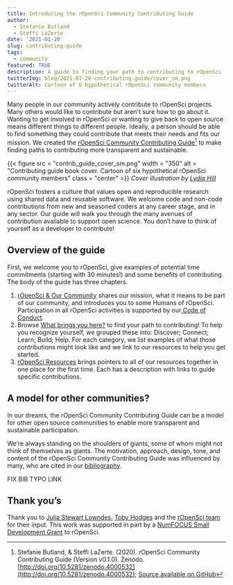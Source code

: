 ```yaml
---
title: Introducing the rOpenSci Community Contributing Guide
author:
  - Stefanie Butland
  - Steffi LaZerte
date: '2021-01-20'
slug: contributing-guide
tags:
  - community
featured: TRUE
description: A guide to finding your path to contributing to rOpenSci 
twitterImg: blog/2021-01-20-contributing-guide/cover_sm.png
twitterAlt: Cartoon of 6 hypothetical rOpenSci community members
---
```


Many people in our community actively contribute to rOpenSci projects. Many others would like to contribute but aren’t sure how to go about it. 
Wanting to get involved in rOpenSci or wanting to give back to open source means different things to different people. 
Ideally, a person should be able to find something they could contribute that meets their needs and fits our mission. 
We created the [rOpenSci Community Contributing Guide](https://contributing.ropensci.org/)[^1] to make finding paths to contributing more transparent and sustainable.

{{< figure src = "contrib_guide_cover_sm.png" width = "350" alt = "Contributing guide book cover. Cartoon of six hypothetical rOpenSci community members" class = "center" >}}
_Cover illustration by [Lydia Hill](https://www.lydiakahill.com/)_


rOpenSci fosters a culture that values open and reproducible research using shared data and reusable software. 
We welcome code and non-code contributions from new and seasoned coders at any career stage, and in any sector. 
Our guide will walk you through the many avenues of contribution available to support open science. 
You don’t have to think of yourself as a developer to contribute! 

## Overview of the guide

First, we welcome you to rOpenSci, give examples of potential time commitments (starting with 30 minutes!) and some benefits of contributing. 
The body of the guide has three chapters.

1. [rOpenSci & Our Community](https://contributing.ropensci.org/intro.html) shares our mission, what it means to be part of our community, and introduces you to some Humans of rOpenSci. Participation in all rOpenSci activities is supported by our[ Code of Conduct](https://contributing.ropensci.org/resources.html#conduct).
2. Browse [What brings you here?](https://contributing.ropensci.org/motivations.html) to find your path to contributing! To help you recognize yourself, we grouped these into: Discover; Connect; Learn; Build; Help. For each category, we list examples of what those contributions might look like and we link to our resources to help you get started. 
3. [rOpenSci Resources](https://contributing.ropensci.org/resources.html) brings pointers to all of our resources together in one place for the first time. Each has a description with links to guide specific contributions.


## A model for other communities?

In our dreams, the rOpenSci Community Contributing Guide can be a model for other open source communities to enable more transparent and sustainable participation.

We’re always standing on the shoulders of giants, some of whom might not think of themselves as giants. 
The motivation, approach, design, tone, and content of the rOpenSci Community Contributing Guide was influenced by many, who are cited in our [bibliography](https://contributing.ropensci.org/bibiliography.html).

FIX BIB TYPO LINK


## Thank you’s

Thank you to [Julia Stewart Lowndes](/author/julia-stewart-lowndes/), [Toby Hodges](https://github.com/tobyhodges) and the [rOpenSci team](/about/#team) for their input. This work was supported in part by a [NumFOCUS Small Development Grant](https://numfocus.org/programs/sustainability) to rOpenSci.

[^1]: Stefanie Butland, & Steffi LaZerte. (2020). rOpenSci Community Contributing Guide (Version v0.1.0). Zenodo. [http://doi.org/10.5281/zenodo.4000532](http://doi.org/10.5281/zenodo.4000532); [Source available on GitHub](https://github.com/ropensci-org/contributing-guidance)

